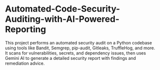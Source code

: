 # Automated-Code-Security-Auditing-with-AI-Powered-Reporting
This project performs an automated security audit on a Python codebase using tools like Bandit, Semgrep, pip-audit, Gitleaks, TruffleHog, and more. It scans for vulnerabilities, secrets, and dependency issues, then uses Gemini AI to generate a detailed security report with findings and remediation advice.

